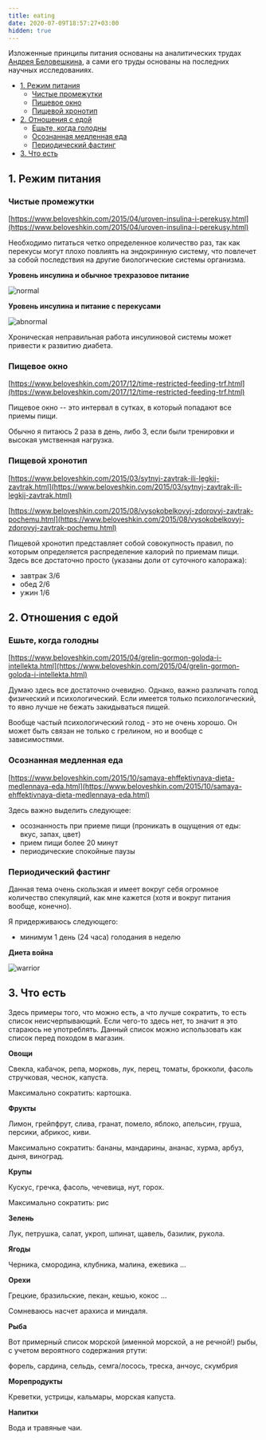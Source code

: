 ```yaml
---
title: eating
date: 2020-07-09T18:57:27+03:00
hidden: true
---
```


Изложенные принципы питания основаны на аналитических трудах
[Андрея Беловешкина](https://www.beloveshkin.com/), а сами его труды
основаны на последних научных исследованиях.

- [1. Режим питания](#1-режим-питания)
  - [Чистые промежутки](#чистые-промежутки)
  - [Пищевое окно](#пищевое-окно)
  - [Пищевой хронотип](#пищевой-хронотип)
- [2. Отношения с едой](#2-отношения-с-едой)
  - [Ешьте, когда голодны](#ешьте-когда-голодны)
  - [Осознанная медленная еда](#осознанная-медленная-еда)
  - [Периодический фастинг](#периодический-фастинг)
- [3. Что есть](#3-что-есть)

## 1. Режим питания

### Чистые промежутки

[https://www.beloveshkin.com/2015/04/uroven-insulina-i-perekusy.html](https://www.beloveshkin.com/2015/04/uroven-insulina-i-perekusy.html)

Необходимо питаться четко определенное количество раз,
так как перекусы могут плохо повлиять на эндокринную систему,
что повлечет за собой последствия на другие биологические системы организма.

**Уровень инсулина и обычное трехразовое питание**

![normal](https://4.bp.blogspot.com/-_-WfAjPT4mA/VTJdMWzvsnI/AAAAAAAADsk/oaJUmRQ1p-A/s1600/meals-and-insulin.jpg)

**Уровень инсулина и питание с перекусами**

![abnormal](https://images-blogger-opensocial.googleusercontent.com/gadgets/proxy?url=http%3A%2F%2F3.bp.blogspot.com%2F-TiGd-k1n74I%2FVTJdJhf2iGI%2FAAAAAAAADr4%2FECy0pELRRwM%2Fs1600%2FMeal-timing-6x-day.jpg&container=blogger&gadget=a&rewriteMime=image%2F*)


Хроническая неправильная работа инсулиновой системы может привести к развитию диабета.

### Пищевое окно

[https://www.beloveshkin.com/2017/12/time-restricted-feeding-trf.html](https://www.beloveshkin.com/2017/12/time-restricted-feeding-trf.html)

Пищевое окно -- это интервал в сутках, в который попадают все приемы пищи.

Обычно я питаюсь 2 раза в день, либо 3, если были тренировки и высокая умственная нагрузка.


### Пищевой хронотип

[https://www.beloveshkin.com/2015/03/sytnyj-zavtrak-ili-legkij-zavtrak.html](https://www.beloveshkin.com/2015/03/sytnyj-zavtrak-ili-legkij-zavtrak.html)

[https://www.beloveshkin.com/2015/08/vysokobelkovyj-zdorovyj-zavtrak-pochemu.html](https://www.beloveshkin.com/2015/08/vysokobelkovyj-zdorovyj-zavtrak-pochemu.html)

Пищевой хронотип представляет собой совокупность правил, по которым
определяется распределение калорий по приемам пищи.
Здесь все достаточно просто (указаны доли от суточного калоража):

- завтрак 3/6
- обед 2/6
- ужин 1/6

## 2. Отношения с едой

### Ешьте, когда голодны

[https://www.beloveshkin.com/2015/04/grelin-gormon-goloda-i-intellekta.html](https://www.beloveshkin.com/2015/04/grelin-gormon-goloda-i-intellekta.html)

Думаю здесь все достаточно очевидно. Однако, важно различать голод физический и психологический.
Если имеется только психологический, то явно лучше не бежать закидываться пищей.

Вообще частый психологический голод - это не очень хорошо. Он может быть связан не только с грелином,
но и вообще с зависимостями.

### Осознанная медленная еда

[https://www.beloveshkin.com/2015/10/samaya-ehffektivnaya-dieta-medlennaya-eda.html](https://www.beloveshkin.com/2015/10/samaya-ehffektivnaya-dieta-medlennaya-eda.html)

Здесь важно выделить следующее:
- осознанность при приеме пищи (проникать в ощущения от еды: вкус, запах, цвет)
- прием пищи более 20 минут
- периодические спокойные паузы

### Периодический фастинг

Данная тема очень скользкая и имеет вокруг себя огромное количество спекуляций,
как мне кажется (хотя и вокруг питания вообще, конечно).

Я придерживаюсь следующего:

- минимум 1 день (24 часа) голодания в неделю

**Диета война**

![warrior](https://4.bp.blogspot.com/-al1mCDxiidI/WjPCFRFIklI/AAAAAAAAOQg/lojw_EQ_iuotS7c2c06gpauFObJSyOBpACLcBGAs/s640/main-qimg-a063a13910ca662fa8d62eb5959c6e48.png)

## 3. Что есть

Здесь примеры того, что можно есть, а что лучше сократить, то есть список неисчерпывающий.
Если чего-то здесь нет, то значит я это стараюсь не употреблять.
Данный список можно использовать как список перед походом в магазин.

**Овощи**

Свекла, кабачок, репа, морковь, лук, перец, томаты, брокколи, фасоль стручковая, чеснок, капуста.

Максимально сократить: картошка.

**Фрукты**

Лимон, грейпфрут, слива, гранат, помело, яблоко, апельсин, груша, персики, абрикос, киви.

Максимально сократить: бананы, мандарины, ананас, хурма, арбуз, дыня, виноград.

**Крупы**

Кускус, гречка, фасоль, чечевица, нут, горох.

Максимально сократить: рис

**Зелень**

Лук, петрушка, салат, укроп, шпинат, щавель, базилик, рукола.

**Ягоды**

Черника, смородина, клубника, малина, ежевика ...

**Орехи**

Грецкие, бразильские, пекан, кешью, кокос ...

Сомневаюсь насчет арахиса и миндаля.

**Рыба**

Вот примерный список морской (именной морской, а не речной!) рыбы, с учетом 
вероятного содержания ртути:

форель, сардина, сельдь, семга/лосось, треска, анчоус, скумбрия

**Морепродукты**

Креветки, устрицы, кальмары, морская капуста.

**Напитки**

Вода и травяные чаи.